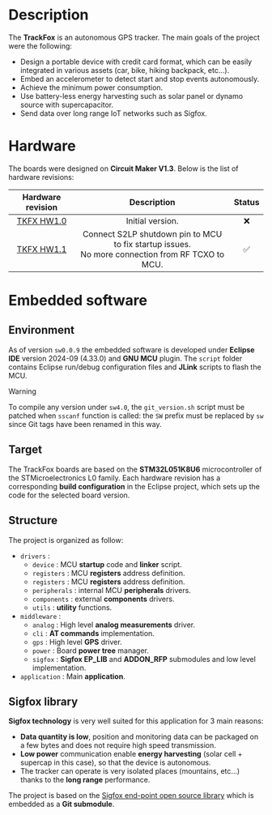# Description

The **TrackFox** is an autonomous GPS tracker. The main goals of the project were the following:

* Design a portable device with credit card format, which can be easily integrated in various assets (car, bike, hiking backpack, etc...).
* Embed an accelerometer to detect start and stop events autonomously.
* Achieve the minimum power consumption.
* Use battery-less energy harvesting such as solar panel or dynamo source with supercapacitor.
* Send data over long range IoT networks such as Sigfox.

# Hardware

The boards were designed on **Circuit Maker V1.3**. Below is the list of hardware revisions:

| Hardware revision | Description | Status |
|:---:|:---:|:---:|
| [TKFX HW1.0](https://365.altium.com/files/CB5EF2D6-C92D-11EB-A2F6-0A0ABF5AFC1B) | Initial version. | :x: |
| [TKFX HW1.1](https://365.altium.com/files/C69B8131-C92D-11EB-A2F6-0A0ABF5AFC1B) | Connect S2LP shutdown pin to MCU to fix startup issues.<br>No more connection from RF TCXO to MCU. | :white_check_mark: |

# Embedded software

## Environment

As of version `sw0.0.9` the embedded software is developed under **Eclipse IDE** version 2024-09 (4.33.0) and **GNU MCU** plugin. The `script` folder contains Eclipse run/debug configuration files and **JLink** scripts to flash the MCU.

> [!WARNING]
> To compile any version under `sw4.0`, the `git_version.sh` script must be patched when `sscanf` function is called: the `SW` prefix must be replaced by `sw` since Git tags have been renamed in this way.

## Target

The TrackFox boards are based on the **STM32L051K8U6** microcontroller of the STMicroelectronics L0 family. Each hardware revision has a corresponding **build configuration** in the Eclipse project, which sets up the code for the selected board version.

## Structure

The project is organized as follow:

* `drivers` :
    * `device` : MCU **startup** code and **linker** script.
    * `registers` : MCU **registers** address definition.
    * `registers` : MCU **registers** address definition.
    * `peripherals` : internal MCU **peripherals** drivers.
    * `components` : external **components** drivers.
    * `utils` : **utility** functions.
* `middleware` :
    * `analog` : High level **analog measurements** driver.
    * `cli` : **AT commands** implementation.
    * `gps` : High level **GPS** driver.
    * `power` : Board **power tree** manager.
    * `sigfox` : **Sigfox EP_LIB** and **ADDON_RFP** submodules and low level implementation.
* `application` : Main **application**.

## Sigfox library

**Sigfox technology** is very well suited for this application for 3 main reasons:

* **Data quantity is low**, position and monitoring data can be packaged on a few bytes and does not require high speed transmission.
* **Low power** communication enable **energy harvesting** (solar cell + supercap in this case), so that the device is autonomous.
* The tracker can operate is very isolated places (mountains, etc...) thanks to the **long range** performance.

The project is based on the [Sigfox end-point open source library](https://github.com/sigfox-tech-radio/sigfox-ep-lib) which is embedded as a **Git submodule**.
